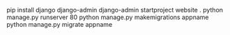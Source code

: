 pip install django
django-admin
django-admin startproject website .
python manage.py runserver 80
python manage.py makemigrations appname
python manage.py migrate appname

